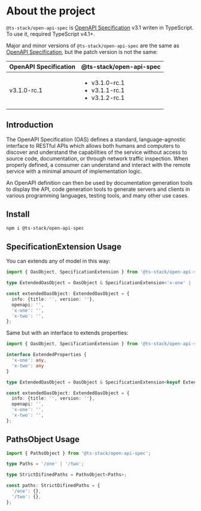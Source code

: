 # About the project

`@ts-stack/open-api-spec` is [OpenAPI Specification][1] v3.1 writen in TypeScript.
To use it, required TypeScript v4.1+.

Major and minor versions of `@ts-stack/open-api-spec` are the same as [OpenAPI Specification][1],
but the patch version is not the same:

| OpenAPI Specification   | @ts-stack/open-api-spec |
|-------------------------|-------------------------|
| v3.1.0-rc.1             | <ul><li>v3.1.0-rc.1</li><li>v3.1.1-rc.1</li><li>v3.1.2-rc.1</li></ul> |


## Introduction

The OpenAPI Specification (OAS) defines a standard, language-agnostic interface to RESTful APIs
which allows both humans and computers to discover and understand the capabilities of the service
without access to source code, documentation, or through network traffic inspection. When properly
defined, a consumer can understand and interact with the remote service with a minimal amount of
implementation logic.

An OpenAPI definition can then be used by documentation generation tools to display the API, code
generation tools to generate servers and clients in various programming languages, testing tools,
and many other use cases.

## Install

```bash
npm i @ts-stack/open-api-spec
```

[1]: https://github.com/OAI/OpenAPI-Specification

## SpecificationExtension Usage

You can extends any of model in this way:

```ts
import { OasObject, SpecificationExtension } from '@ts-stack/open-api-spec';

type ExtendedOasObject = OasObject & SpecificationExtension<'x-one' | 'x-two'>;

const extendedOasObject: ExtendedOasObject = {
  info: {title: '', version: ''},
  openapi: '',
  'x-one': '',
  'x-two': '',
};
```

Same but with an interface to extends properties:

```ts
import { OasObject, SpecificationExtension } from '@ts-stack/open-api-spec';

interface ExtendedProperties {
  'x-one': any,
  'x-two': any
}

type ExtendedOasObject = OasObject & SpecificationExtension<keyof ExtendedProperties>;

const extendedOasObject: ExtendedOasObject = {
  info: {title: '', version: ''},
  openapi: '',
  'x-one': '',
  'x-two': '',
};
```

## PathsObject Usage

```ts
import { PathsObject } from '@ts-stack/open-api-spec';

type Paths = '/one' | '/two';

type StrictDifinedPaths = PathsObject<Paths>;

const paths: StrictDifinedPaths = {
  '/one': {},
  '/two': {},
};
```
